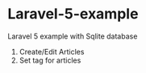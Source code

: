 # Laravel-5-example
Laravel 5 example with Sqlite database

1. Create/Edit Articles
2. Set tag for articles
